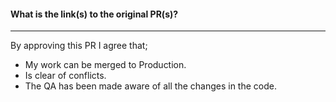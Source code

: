 #### What is the link(s) to the original PR(s)?


---

By approving this PR I agree that;
- My work can be merged to Production.
- Is clear of conflicts.
- The QA has been made aware of all the changes in the code.
